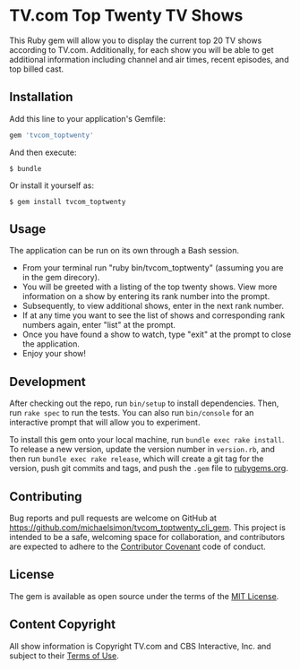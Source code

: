 # TV.com Top Twenty TV Shows
This Ruby gem will allow you to display the current top 20 TV shows according to TV.com. Additionally, for each show you will be able to get additional information including channel and air times, recent episodes, and top billed cast.

## Installation

Add this line to your application's Gemfile:

```ruby
gem 'tvcom_toptwenty'
```

And then execute:

    $ bundle

Or install it yourself as:

    $ gem install tvcom_toptwenty

## Usage

The application can be run on its own through a Bash session. 

* From your terminal run "ruby bin/tvcom_toptwenty" (assuming you are in the gem direcory).
* You will be greeted with a listing of the top twenty shows. View more information on a show by entering its rank number into the prompt. 
* Subsequently, to view additional shows, enter in the next rank number. 
* If at any time you want to see the list of shows and corresponding rank numbers again, enter "list" at the prompt. 
* Once you have found a show to watch, type "exit" at the prompt to close the application. 
* Enjoy your show!    

## Development

After checking out the repo, run `bin/setup` to install dependencies. Then, run `rake spec` to run the tests. You can also run `bin/console` for an interactive prompt that will allow you to experiment.

To install this gem onto your local machine, run `bundle exec rake install`. To release a new version, update the version number in `version.rb`, and then run `bundle exec rake release`, which will create a git tag for the version, push git commits and tags, and push the `.gem` file to [rubygems.org](https://rubygems.org).

## Contributing

Bug reports and pull requests are welcome on GitHub at https://github.com/michaelsimon/tvcom_toptwenty_cli_gem. This project is intended to be a safe, welcoming space for collaboration, and contributors are expected to adhere to the [Contributor Covenant](contributor-covenant.org) code of conduct.


## License

The gem is available as open source under the terms of the [MIT License](http://opensource.org/licenses/MIT).

## Content Copyright

All show information is Copyright TV.com and CBS Interactive, Inc. and subject to their [Terms of Use](http://legalterms.cbsinteractive.com/terms-of-use).

